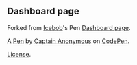 Dashboard page
--------------


Forked from [Icebob](http://codepen.io/icebob/)'s Pen [Dashboard page](http://codepen.io/icebob/pen/gbLXQy/).

A [Pen](http://codepen.io/anon/pen/RNpeyr) by [Captain Anonymous](http://codepen.io/anon) on [CodePen](http://codepen.io/).

[License](http://codepen.io/anon/pen/RNpeyr/license).